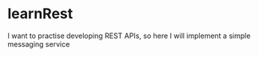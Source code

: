 # learnRest
I want to practise developing REST APIs, so here I will implement a simple messaging service
